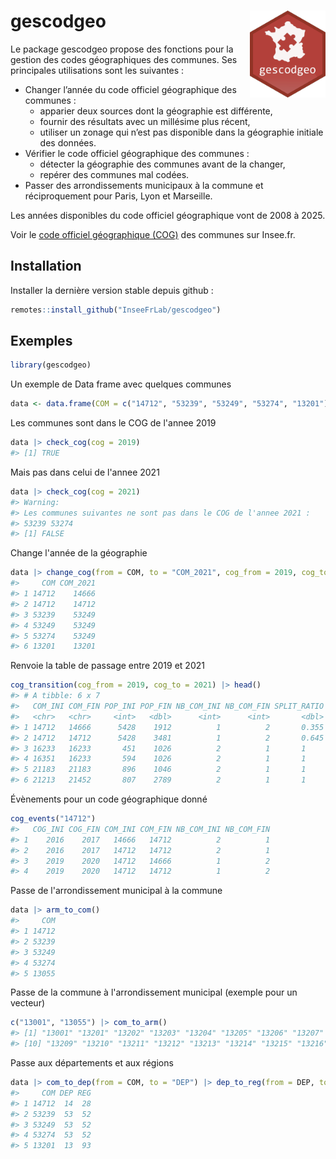 # gescodgeo <img src="man/figures/logo.png" align="right" height="139" alt="gescodgeo icon" />

Le package gescodgeo propose des fonctions pour la gestion des codes
géographiques des communes. Ses principales utilisations sont les
suivantes :

- Changer l’année du code officiel géographique des communes :
  - apparier deux sources dont la géographie est différente,
  - fournir des résultats avec un millésime plus récent,
  - utiliser un zonage qui n’est pas disponible dans la géographie
    initiale des données.
- Vérifier le code officiel géographique des communes :
  - détecter la géographie des communes avant de la changer,
  - repérer des communes mal codées.
- Passer des arrondissements municipaux à la commune et réciproquement
  pour Paris, Lyon et Marseille.

Les années disponibles du code officiel géographique vont de 2008 à
2025.

Voir le [code officiel géographique (COG)](https://www.insee.fr/fr/information/2560452) 
des communes sur Insee.fr.


## Installation

Installer la dernière version stable depuis github :

``` r
remotes::install_github("InseeFrLab/gescodgeo")
```

## Exemples

``` r
library(gescodgeo)
```

Un exemple de Data frame avec quelques communes

``` r
data <- data.frame(COM = c("14712", "53239", "53249", "53274", "13201"))
```

Les communes sont dans le COG de l'annee 2019
``` r
data |> check_cog(cog = 2019) 
#> [1] TRUE
```

Mais pas dans celui de l'annee 2021
``` r
data |> check_cog(cog = 2021) 
#> Warning: 
#> Les communes suivantes ne sont pas dans le COG de l'annee 2021 : 
#> 53239 53274
#> [1] FALSE
```

Change l'année de la géographie
``` r
data |> change_cog(from = COM, to = "COM_2021", cog_from = 2019, cog_to = 2021)
#>     COM COM_2021
#> 1 14712    14666
#> 2 14712    14712
#> 3 53239    53249
#> 4 53249    53249
#> 5 53274    53249
#> 6 13201    13201
```

Renvoie la table de passage entre 2019 et 2021
``` r
cog_transition(cog_from = 2019, cog_to = 2021) |> head()
#> # A tibble: 6 x 7
#>   COM_INI COM_FIN POP_INI POP_FIN NB_COM_INI NB_COM_FIN SPLIT_RATIO
#>   <chr>   <chr>     <int>   <dbl>      <int>      <int>       <dbl>
#> 1 14712   14666      5428    1912          1          2       0.355
#> 2 14712   14712      5428    3481          1          2       0.645
#> 3 16233   16233       451    1026          2          1       1    
#> 4 16351   16233       594    1026          2          1       1    
#> 5 21183   21183       896    1046          2          1       1    
#> 6 21213   21452       807    2789          2          1       1
```

Évènements pour un code géographique donné
``` r
cog_events("14712")
#>   COG_INI COG_FIN COM_INI COM_FIN NB_COM_INI NB_COM_FIN
#> 1    2016    2017   14666   14712          2          1
#> 2    2016    2017   14712   14712          2          1
#> 3    2019    2020   14712   14666          1          2
#> 4    2019    2020   14712   14712          1          2
```

Passe de l'arrondissement municipal à la commune
``` r
data |> arm_to_com()
#>     COM
#> 1 14712
#> 2 53239
#> 3 53249
#> 4 53274
#> 5 13055
``` 

Passe de la commune à l'arrondissement municipal (exemple pour un vecteur)
``` r
c("13001", "13055") |> com_to_arm()
#> [1] "13001" "13201" "13202" "13203" "13204" "13205" "13206" "13207" "13208"
#> [10] "13209" "13210" "13211" "13212" "13213" "13214" "13215" "13216"
```

Passe aux départements et aux régions
``` r
data |> com_to_dep(from = COM, to = "DEP") |> dep_to_reg(from = DEP, to = "REG")
#>     COM DEP REG
#> 1 14712  14  28
#> 2 53239  53  52
#> 3 53249  53  52
#> 4 53274  53  52
#> 5 13201  13  93
```

